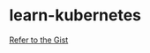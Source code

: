 # learn-kubernetes

[Refer to the Gist](https://gist.github.com/utkaln/0c69e7edf10a37ac4865eac56aadee0f)
